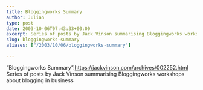 ```yaml
---
title: Bloggingworks Summary
author: Julian
type: post
date: 2003-10-06T07:43:33+00:00
excerpt: Series of posts by Jack Vinson summarising Bloggingworks workshops about blogging in business
slug: bloggingworks-summary 
aliases: ["/2003/10/06/bloggingworks-summary"]

---
```

&#8220;Bloggingworks Summary&#8221;:https://jackvinson.com/archives/002252.html Series of posts by Jack Vinson summarising Bloggingworks workshops about blogging in business